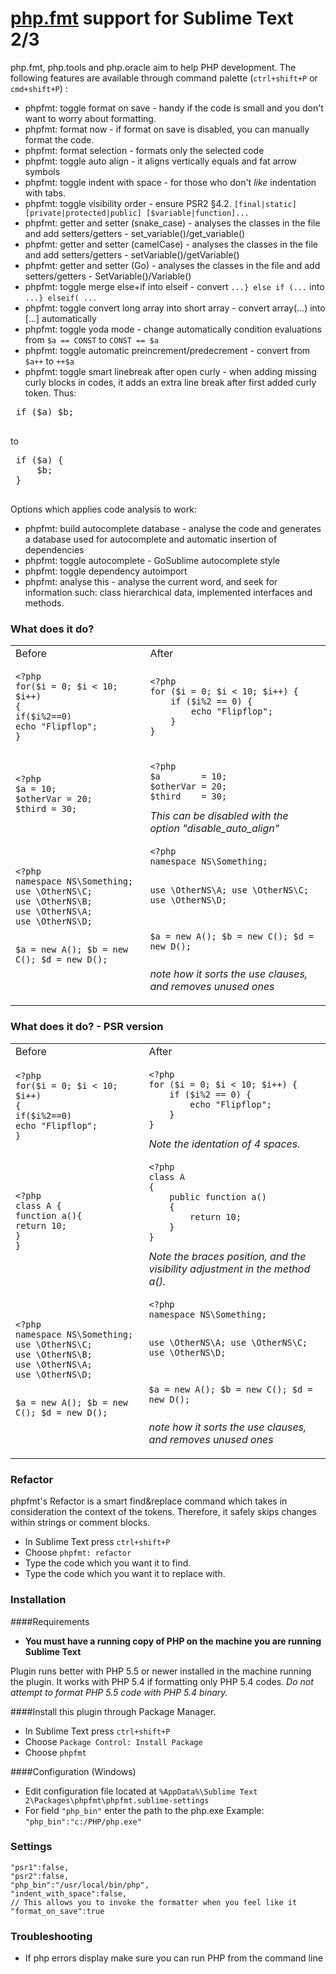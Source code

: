# [php.fmt](https://github.com/dericofilho/php.tools) support for Sublime Text 2/3


php.fmt, php.tools and php.oracle aim to help PHP development. The following features are available through command palette (`ctrl+shift+P` or `cmd+shift+P`) :

 *  phpfmt: toggle format on save - handy if the code is small and you don't want to worry about formatting.
 *  phpfmt: format now - if format on save is disabled, you can manually format the code.
 *  phpfmt: format selection - formats only the selected code
 *  phpfmt: toggle auto align - it aligns vertically equals and fat arrow symbols
 *  phpfmt: toggle indent with space - for those who don't *like* indentation with tabs.
 *  phpfmt: toggle visibility order - ensure PSR2 §4.2. `[final|static] [private|protected|public] [$variable|function]...`
 *  phpfmt: getter and setter (snake_case) - analyses the classes in the file and add setters/getters - set_variable()/get_variable()
 *  phpfmt: getter and setter (camelCase) - analyses the classes in the file and add setters/getters - setVariable()/getVariable()
 *  phpfmt: getter and setter (Go) - analyses the classes in the file and add setters/getters - SetVariable()/Variable()
 *  phpfmt: toggle merge else+if into elseif - convert `...} else if (...` into `...} elseif( ...`
 *  phpfmt: toggle convert long array into short array - convert array(...) into [...] automatically
 *  phpfmt: toggle yoda mode - change automatically condition evaluations from `$a == CONST` to `CONST == $a`
 *  phpfmt: toggle automatic preincrement/predecrement - convert from `$a++` to `++$a`
 *  phpfmt: toggle smart linebreak after open curly - when adding missing curly blocks in codes, it adds an extra line break after first added curly token. Thus:
 <pre>
 if ($a) $b;
 </pre>
 to
 <pre>
 if ($a) {
     $b;
 }
 </pre>


Options which applies code analysis to work:

 *  phpfmt: build autocomplete database - analyse the code and generates a database used for autocomplete and automatic insertion of dependencies
 *  phpfmt: toggle autocomplete - GoSublime autocomplete style
 *  phpfmt: toggle dependency autoimport
 *  phpfmt: analyse this - analyse the current word, and seek for information such: class hierarchical data, implemented interfaces and methods.


### What does it do?
<table>
<tr>
<td>Before</td>
<td>After</td>
</tr>
<tr>
<td>
<pre><code>&lt;?php
for($i = 0; $i &lt; 10; $i++)
{
if($i%2==0)
echo "Flipflop";
}
</code></pre>
</td>
<td>
<pre><code>&lt;?php
for ($i = 0; $i &lt; 10; $i++) {
	if ($i%2 == 0) {
		echo "Flipflop";
	}
}
</code></pre>
</td>
</tr>
<tr>
<td>
<pre><code>&lt;?php
$a = 10;
$otherVar = 20;
$third = 30;
</code></pre>
</td>
<td>
<pre><code>&lt;?php
$a        = 10;
$otherVar = 20;
$third    = 30;
</code></pre>
<i>This can be disabled with the option "disable_auto_align"</i>
</td>
</tr>
<tr>
<td>
<pre><code>&lt;?php
namespace NS\Something;
use \OtherNS\C;
use \OtherNS\B;
use \OtherNS\A;
use \OtherNS\D;

$a = new A();
$b = new C();
$d = new D();
</code></pre>
</td>
<td>
<pre><code>&lt;?php
namespace NS\Something;

use \OtherNS\A;
use \OtherNS\C;
use \OtherNS\D;

$a = new A();
$b = new C();
$d = new D();
</code></pre>
<i>note how it sorts the use clauses, and removes unused ones</i>
</td>
</tr>
</table>

### What does it do? - PSR version
<table>
<tr>
<td>Before</td>
<td>After</td>
</tr>
<tr>
<td>
<pre><code>&lt;?php
for($i = 0; $i &lt; 10; $i++)
{
if($i%2==0)
echo "Flipflop";
}
</code></pre>
</td>
<td>
<pre><code>&lt;?php
for ($i = 0; $i &lt; 10; $i++) {
    if ($i%2 == 0) {
        echo "Flipflop";
    }
}
</code></pre>
<i>Note the identation of 4 spaces.</i>
</td>
</tr>
<tr>
<td>
<pre><code>&lt;?php
class A {
function a(){
return 10;
}
}
</code></pre>
</td>
<td>
<pre><code>&lt;?php
class A
{
    public function a()
    {
        return 10;
    }
}
</code></pre>
<i>Note the braces position, and the visibility adjustment in the method a().</i>
</td>
</tr>
<tr>
<td>
<pre><code>&lt;?php
namespace NS\Something;
use \OtherNS\C;
use \OtherNS\B;
use \OtherNS\A;
use \OtherNS\D;

$a = new A();
$b = new C();
$d = new D();
</code></pre>
</td>
<td>
<pre><code>&lt;?php
namespace NS\Something;

use \OtherNS\A;
use \OtherNS\C;
use \OtherNS\D;

$a = new A();
$b = new C();
$d = new D();
</code></pre>
<i>note how it sorts the use clauses, and removes unused ones</i>
</td>
</tr>
</table>

### Refactor
phpfmt's Refactor is a smart find&replace command which takes in consideration the context of the tokens. Therefore, it safely skips changes within strings or comment blocks.

- In Sublime Text press `ctrl+shift+P`
- Choose `phpfmt: refactor`
- Type the code which you want it to find.
- Type the code which you want it to replace with.

### Installation
####Requirements
- **You must have a running copy of PHP on the machine you are running Sublime Text**

Plugin runs better with PHP 5.5 or newer installed in the machine running the plugin. It works with PHP 5.4 if formatting only PHP 5.4 codes. *Do not attempt to format PHP 5.5 code with PHP 5.4 binary.*

####Install this plugin through Package Manager.
- In Sublime Text press `ctrl+shift+P`
- Choose `Package Control: Install Package`
- Choose `phpfmt`

####Configuration (Windows)
- Edit configuration file located at `%AppData%\Sublime Text 2\Packages\phpfmt\phpfmt.sublime-settings`
- For field `"php_bin"` enter the path to the php.exe
  Example: `"php_bin":"c:/PHP/php.exe"`

### Settings
```
"psr1":false,
"psr2":false,
"php_bin":"/usr/local/bin/php",
"indent_with_space":false,
// This allows you to invoke the formatter when you feel like it
"format_on_save":true
```

### Troubleshooting
- If php errors display make sure you can run PHP from the command line
